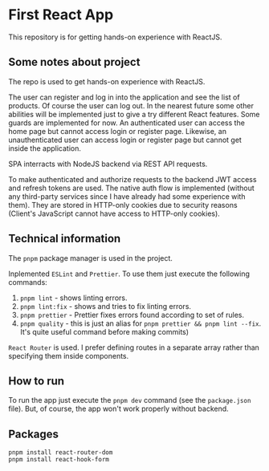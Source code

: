 # First React App

This repository is for getting hands-on experience with ReactJS. 

## Some notes about project

The repo is used to get hands-on experience with ReactJS. 

The user can register and log in into the application and see the list of products. Of course the user can log out. In the nearest future some other abilities will be implemented just to give a try different React features. 
Some guards are implemented for now. An authenticated user can access the home page but cannot access login or register page. Likewise, an unauthenticated user can access login or register page but cannot get inside the application. 

SPA interracts with NodeJS backend via REST API requests. 

To make authenticated and authorize requests to the backend JWT access and refresh tokens are used. The native auth flow is implemented (without any third-party services since I have already had some experience with them). They are stored in HTTP-only cookies due to security reasons (Client's JavaScript cannot have access to HTTP-only cookies).

## Technical information

The `pnpm` package manager is used in the project. 

Inplemented `ESLint` and `Prettier`. To use them just execute the following commands:

1. `pnpm lint` - shows linting errors.
2. `pnpm lint:fix` - shows and tries to fix linting errors.
3. `pnpm prettier` - Prettier fixes errors found according to set of rules.
4. `pnpm quality` - this is just an alias for `pnpm prettier && pnpm lint --fix`. It's quite useful command before making commits)

`React Router` is used. I prefer defining routes in a separate array rather than specifying them inside components. 


## How to run

To run the app just execute the `pnpm dev` command (see the `package.json` file). But, of course, the app won't work properly without backend. 


## Packages

```shell
pnpm install react-router-dom
pnpm install react-hook-form
```

